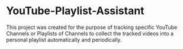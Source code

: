 # YouTube-Playlist-Assistant

This project was created for the purpose of tracking specific YouTube Channels or Playlists of Channels to collect the tracked videos into a personal playlist automatically and periodically.
